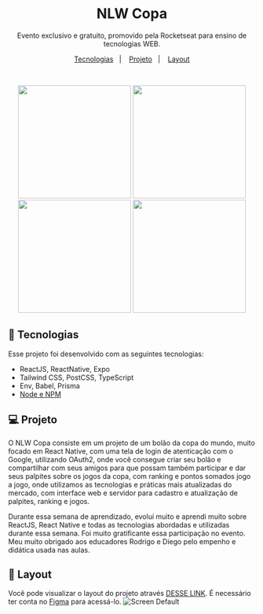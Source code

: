 <h1 align="center"> NLW Copa </h1>

<p align="center">
Evento exclusivo e gratuito, promovido pela Rocketseat para ensino de tecnologias WEB.
</p>

<p align="center">
  <a href="#-tecnologias">Tecnologias</a>&nbsp;&nbsp;&nbsp;|&nbsp;&nbsp;&nbsp;
  <a href="#-projeto">Projeto</a>&nbsp;&nbsp;&nbsp;|&nbsp;&nbsp;&nbsp;
  <a href="#-layout">Layout</a>
</p>


<br>

<p align="center" display=flex>
  <img width=230px src="https://user-images.githubusercontent.com/72142358/200296650-a6391452-e7af-4744-aa86-12d538e67860.png">
  <img width=230px src="https://user-images.githubusercontent.com/72142358/200296279-752691fe-3c86-4dd3-83ae-1cb9baeaeaa0.png">
  <img width=230px src="https://user-images.githubusercontent.com/72142358/200297344-4fcba88f-a94f-464e-abf1-a57cdccce815.png">
  <img width=230px src="https://user-images.githubusercontent.com/72142358/200297147-9abc6cf1-ae07-4aff-b4e0-8651f379f6e4.png">

</p>

## 🚀 Tecnologias

Esse projeto foi desenvolvido com as seguintes tecnologias:

- ReactJS, ReactNative, Expo
- Tailwind CSS, PostCSS, TypeScript
- Env, Babel, Prisma
- [Node e NPM](https://nodejs.org/)

## 💻 Projeto

O NLW Copa consiste em um projeto de um bolão da copa do mundo, muito focado em React Native, com uma tela de login de atenticação com o Google, utilizando OAuth2,
onde você consegue criar seu bolão e compartilhar com seus amigos para que possam também participar e dar seus palpites sobre os jogos da copa, com ranking e pontos
somados jogo a jogo, onde utilizamos as tecnologias e práticas mais atualizadas do mercado, com interface web e servidor para cadastro e atualização de palpites, 
ranking e jogos.
<p>Durante essa semana de aprendizado, evoluí muito e aprendi muito sobre ReactJS, React Native e todas as tecnologias abordadas e utilizadas durante essa semana.
Foi muito gratificante essa participação no evento. Meu muito obrigado aos educadores Rodrigo e Diego pelo empenho e didática usada nas aulas.

## 🔖 Layout

Você pode visualizar o layout do projeto através [DESSE LINK](https://www.figma.com/file/MKX8ZosxNrSBZHRLotEUgu/Bolão-da-Copa-(Community)). É necessário ter conta no [Figma](https://figma.com) para acessá-lo.
![Screen Default]()
